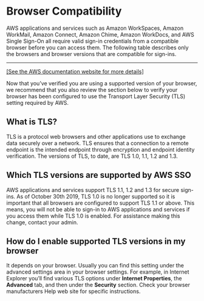# Browser Compatibility<a name="compatibility"></a>

AWS applications and services such as Amazon WorkSpaces, Amazon WorkMail, Amazon Connect, Amazon Chime, Amazon WorkDocs, and AWS Single Sign\-On all require valid sign\-in credentials from a compatible browser before you can access them\. The following table describes only the browsers and browser versions that are compatible for sign\-ins\.


****  
[\[See the AWS documentation website for more details\]](http://docs.aws.amazon.com/directoryservice/latest/admin-guide/compatibility.html)

Now that you’ve verified you are using a supported version of your browser, we recommend that you also review the section below to verify your browser has been configured to use the Transport Layer Security \(TLS\) setting required by AWS\.

## What is TLS?<a name="whattls"></a>

TLS is a protocol web browsers and other applications use to exchange data securely over a network\. TLS ensures that a connection to a remote endpoint is the intended endpoint through encryption and endpoint identity verification\. The versions of TLS, to date, are TLS 1\.0, 1\.1, 1\.2 and 1\.3\.

## Which TLS versions are supported by AWS SSO<a name="whichtls"></a>

AWS applications and services support TLS 1\.1, 1\.2 and 1\.3 for secure sign\-ins\. As of October 30th 2019, TLS 1\.0 is no longer supported so it is important that all browsers are configured to support TLS 1\.1 or above\. This means, you will not be able to sign\-in to AWS applications and services if you access them while TLS 1\.0 is enabled\. For assistance making this change, contact your admin\. 

## How do I enable supported TLS versions in my browser<a name="howtls"></a>

It depends on your browser\. Usually you can find this setting under the advanced settings area in your browser settings\. For example, in Internet Explorer you’ll find various TLS options under **Internet Properties**, the **Advanced** tab, and then under the **Security** section\. Check your browser manufacturers Help web site for specific instructions\.